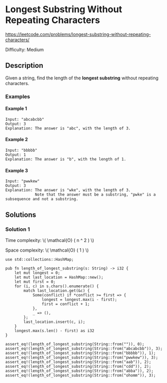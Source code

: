 # Longest Substring Without Repeating Characters

<https://leetcode.com/problems/longest-substring-without-repeating-characters/>

Difficulty: Medium

## Description

Given a string, find the length of the **longest substring** without repeating characters.

### Examples

#### Example 1

```ignore
Input: "abcabcbb"
Output: 3
Explanation: The answer is "abc", with the length of 3.
```

#### Example 2

```ignore
Input: "bbbbb"
Output: 1
Explanation: The answer is "b", with the length of 1.
```

#### Example 3

```ignore
Input: "pwwkew"
Output: 3
Explanation: The answer is "wke", with the length of 3.
             Note that the answer must be a substring, "pwke" is a subsequence and not a substring.
```

## Solutions

### Solution 1

Time complexity: \\( \mathcal{O} ( n ^ 2 ) \\)

Space complexity: \\( \mathcal{O} ( 1 ) \\)

```rust, edition2018, no_run
use std::collections::HashMap;

pub fn length_of_longest_substring(s: String) -> i32 {
    let mut longest = 0;
    let mut last_location = HashMap::new();
    let mut first = 0;
    for (i, c) in s.chars().enumerate() {
        match last_location.get(&c) {
            Some(conflict) if *conflict >= first => {
                longest = longest.max(i - first);
                first = conflict + 1;
            },
            _ => (),
        };
        last_location.insert(c, i);
    }
    longest.max(s.len() - first) as i32
}

assert_eq!(length_of_longest_substring(String::from("")), 0);
assert_eq!(length_of_longest_substring(String::from("abcabcbb")), 3);
assert_eq!(length_of_longest_substring(String::from("bbbbb")), 1);
assert_eq!(length_of_longest_substring(String::from("pwwkew")), 3);
assert_eq!(length_of_longest_substring(String::from("aab")), 2);
assert_eq!(length_of_longest_substring(String::from("cdd")), 2);
assert_eq!(length_of_longest_substring(String::from("abba")), 2);
assert_eq!(length_of_longest_substring(String::from("ohomm")), 3);
```

